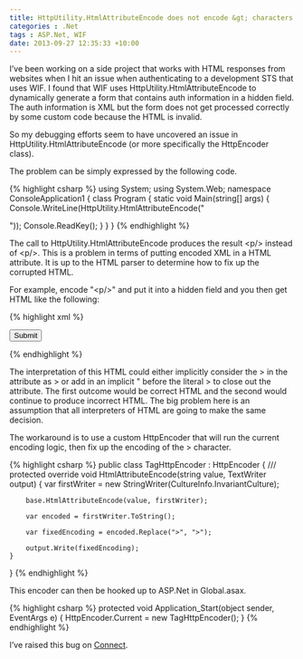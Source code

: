 ```yaml
---
title: HttpUtility.HtmlAttributeEncode does not encode &gt; characters
categories : .Net
tags : ASP.Net, WIF
date: 2013-09-27 12:35:33 +10:00
---
```


I’ve been working on a side project that works with HTML responses from websites when I hit an issue when authenticating to a development STS that uses WIF. I found that WIF uses HttpUtility.HtmlAttributeEncode to dynamically generate a form that contains auth information in a hidden field. The auth information is XML but the form does not get processed correctly by some custom code because the HTML is invalid. 

So my debugging efforts seem to have uncovered an issue in HttpUtility.HtmlAttributeEncode (or more specifically the HttpEncoder class).

The problem can be simply expressed by the following code.

{% highlight csharp %}
using System;
using System.Web;
namespace ConsoleApplication1
{
    class Program
    {
        static void Main(string[] args)
        {
            Console.WriteLine(HttpUtility.HtmlAttributeEncode("<p/>"));
            Console.ReadKey();
        }
    }
}
{% endhighlight %}

The call to HttpUtility.HtmlAttributeEncode produces the result &lt;p/&gt; instead of &lt;p/&gt;. This is a problem in terms of putting encoded XML in a HTML attribute. It is up to the HTML parser to determine how to fix up the corrupted HTML.

For example, encode "&lt;p/&gt;" and put it into a hidden field and you then get HTML like the following:

{% highlight xml %}
<form>
    <input type="hidden" name="DataSet" value="<p/>" />
    <input type="submit" name="Submit" />
</form>
{% endhighlight %}

The interpretation of this HTML could either implicitly consider the &gt; in the attribute as &gt; or add in an implicit " before the literal &gt; to close out the attribute. The first outcome would be correct HTML and the second would continue to produce incorrect HTML. The big problem here is an assumption that all interpreters of HTML are going to make the same decision.

The workaround is to use a custom HttpEncoder that will run the current encoding logic, then fix up the encoding of the &gt; character.

{% highlight csharp %}
public class TagHttpEncoder : HttpEncoder
{
    /// <inheritdoc />
    protected override void HtmlAttributeEncode(string value, TextWriter output)
    {
        var firstWriter = new StringWriter(CultureInfo.InvariantCulture);
    
        base.HtmlAttributeEncode(value, firstWriter);
    
        var encoded = firstWriter.ToString();
    
        var fixedEncoding = encoded.Replace(">", ">");
    
        output.Write(fixedEncoding);
    }
}
{% endhighlight %}

This encoder can then be hooked up to ASP.Net in Global.asax.

{% highlight csharp %}
protected void Application_Start(object sender, EventArgs e)
{
    HttpEncoder.Current = new TagHttpEncoder();
}
{% endhighlight %}

I’ve raised this bug on [Connect][0].

[0]: https://connect.microsoft.com/VisualStudio/feedback/details/802421/httputility-htmlattributeencode-does-not-encode-characters#
